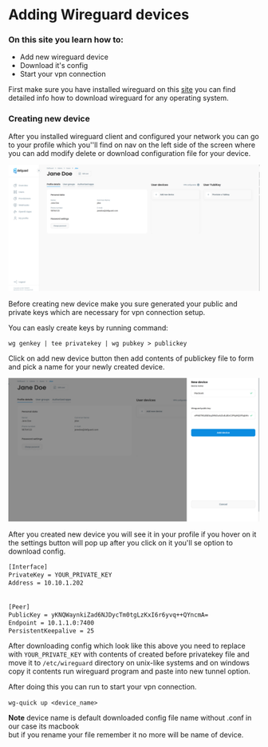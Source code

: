 # Adding Wireguard devices

### On this site you learn how to:

* Add new wireguard device
* Download it's config
* Start your vpn connection

First make sure you have installed wireguard on this [site](https://www.wireguard.com/install/) you can find detailed info how to download wireguard for any operating system.

### Creating new device

After you installed wireguard client and configured your network you can go to your profile which you''ll find on nav on the left side of the screen where you can add modify delete or download configuration file for your device.

![Profile page](../.gitbook/assets/profile.png)





Before creating new device make you sure generated your public and private keys which are necessary for vpn connection setup.

You can easly create keys by running command:

```
wg genkey | tee privatekey | wg pubkey > publickey
```

Click on add new device button then add contents of publickey file to form and pick a name for your newly created device.

![New device Form](../.gitbook/assets/adddevice.png)

After you created new device you will see it in your profile if you hover on it the settings button will pop up after you click on it you'll se option to download config.

```
[Interface]
PrivateKey = YOUR_PRIVATE_KEY
Address = 10.10.1.202


[Peer]
PublicKey = yKNQWaynkiZad6NJDycTm0tgLzKxI6r6yvq++QYncmA=
Endpoint = 10.1.1.0:7400
PersistentKeepalive = 25
```

After downloading config which look like this above you need to replace with `YOUR_PRIVATE_KEY` with contents of created before privatekey file and move it to `/etc/wireguard` directory on  unix-like systems and on windows copy it contents run wireguard program and paste into new tunnel option.

After doing this you can run to start your vpn connection.

`wg-quick up <device_name>`&#x20;

&#x20;**Note** device name is default downloaded config file name without .conf in our case its macbook\
&#x20;but if you rename your file remember it no more will be name of device.
